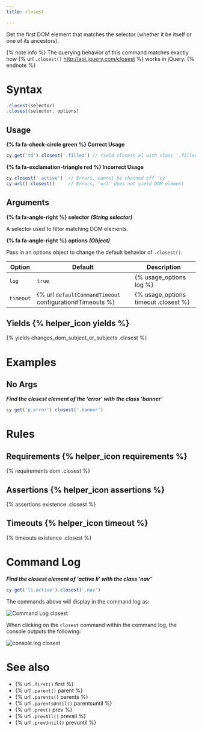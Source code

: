 ```yaml
---
title: closest

---
```


Get the first DOM element that matches the selector (whether it be itself or one of its ancestors).

{% note info %}
The querying behavior of this command matches exactly how {% url `.closest()` http://api.jquery.com/closest %} works in jQuery.
{% endnote %}

# Syntax

```javascript
.closest(selector)
.closest(selector, options)
```

## Usage

**{% fa fa-check-circle green %} Correct Usage**

```javascript
cy.get('td').closest('.filled') // Yield closest el with class '.filled'
```

**{% fa fa-exclamation-triangle red %} Incorrect Usage**

```javascript
cy.closest('.active')  // Errors, cannot be chained off 'cy'
cy.url().closest()     // Errors, 'url' does not yield DOM element
```

## Arguments

**{% fa fa-angle-right %} selector**  ***(String selector)***

A selector used to filter matching DOM elements.

**{% fa fa-angle-right %} options**  ***(Object)***

Pass in an options object to change the default behavior of `.closest()`.

Option | Default | Description
--- | --- | ---
`log` | `true` | {% usage_options log %}
`timeout` | {% url `defaultCommandTimeout` configuration#Timeouts %} | {% usage_options timeout .closest %}

## Yields {% helper_icon yields %}

{% yields changes_dom_subject_or_subjects .closest %}

# Examples

## No Args

***Find the closest element of the 'error' with the class 'banner'***

```javascript
cy.get('p.error').closest('.banner')
```

# Rules

## Requirements {% helper_icon requirements %}

{% requirements dom .closest %}

## Assertions {% helper_icon assertions %}

{% assertions existence .closest %}

## Timeouts {% helper_icon timeout %}

{% timeouts existence .closest %}

# Command Log

***Find the closest element of 'active li' with the class 'nav'***

```javascript
cy.get('li.active').closest('.nav')
```

The commands above will display in the command log as:

![Command Log closest](/img/api/closest/find-closest-nav-element-in-test.png)

When clicking on the `closest` command within the command log, the console outputs the following:

![console.log closest](/img/api/closest/closest-console-logs-elements-found.png)

# See also

- {% url `.first()` first %}
- {% url `.parent()` parent %}
- {% url `.parents()` parents %}
- {% url `.parentsUntil()` parentsuntil %}
- {% url `.prev()` prev %}
- {% url `.prevAll()` prevall %}
- {% url `.prevUntil()` prevuntil %}
